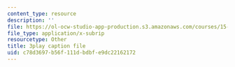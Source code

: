 ```yaml
---
content_type: resource
description: ''
file: https://ol-ocw-studio-app-production.s3.amazonaws.com/courses/15-071-the-analytics-edge-spring-2017/c78d3697b56f111dbdbfe9dc22162172_D8HcmzYnBv0.srt
file_type: application/x-subrip
resourcetype: Other
title: 3play caption file
uid: c78d3697-b56f-111d-bdbf-e9dc22162172
---
```

